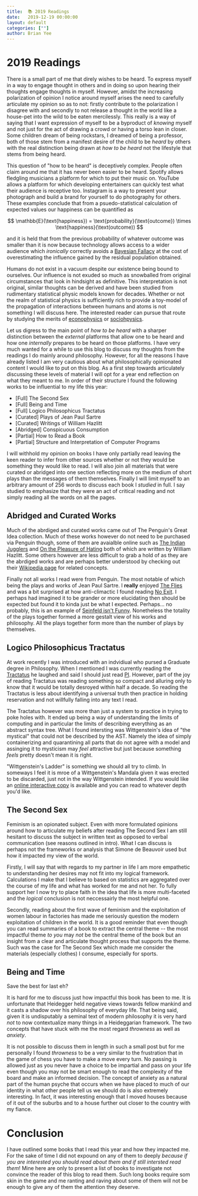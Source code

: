 ```yaml
---
title:  📚 2019 Readings
date:   2019-12-19 00:00:00
layout: default
categories: [""]
author: Brian Yee
---
```


2019 Readings
=============

There is a small part of me that direly wishes to be heard. To express myself in
a way to engage thought in others and in doing so upon hearing their thoughts
engage thoughts in myself. However, amidst the increasing polarization of
opinion I notice around myself arises the need to carefully articulate my
opinion so as to not: firstly contribute to the polarization I disagree with and
secondly to not release a thought in the world like a house-pet into the wild to
be eaten mercilessly. This really is a way of saying that I want expression of
myself to be a byproduct of _knowing_ myself and not just for the act of drawing
a crowd or having a torso lean in closer. Some children dream of being
rockstars, I dreamed of being a professor, both of those stem from a manifest
desire of the child to be _heard_ by others with the real distinction being
drawn at _how to be heard_ not the lifestyle that stems from being heard.

This question of "how to be heard" is deceptively complex. People often claim
around me that it has never been easier to be heard. Spotify allows fledgling
musicians a platform for which to put their music on. YouTube allows a platform
for which developing entertainers can quickly test what their audience is
receptive too. Instagram is a way to present your photograph and build a brand
for yourself to do photography for others. These examples conclude that from a
psuedo-statistical calculation of expected values our happiness can be
quantified as

$$
\mathbb{E}(\text{happiness}) =
  \text{probability}(\text{outcome}) \times
  \text{happiness}(\text(outcome))
$$

and it is held that from the previous probability of whatever outcome was
smaller than it is now because technology allows access to a wider audience
which _ironically_ correctly avoids a [Bayesian Fallacy]() at the cost of
overestimating the influence gained by the residual population obtained.

Humans do not exist in a vacuum despite our existence being bound to ourselves.
Our influence is not exuded so much as snowballed from original circumstances
that look in hindsight as definitive. This interpretation is not original,
similar thoughts can be derived and have been studied from rudimentary
statistical physic models known for decades. Whether or not the realm of
statistical physics is sufficiently rich to provide a toy-model of the
propagation of interactions between humans and atoms is not something I will
discuss here. The interested reader can pursue that route by studying the merits
of [econophysics]() or [sociohpysics]().

Let us digress to the main point of _how to be heard_ with a sharper distinction
between the _external_ platforms that allow one to be heard and how one
_internally_ prepares to be heard on those platforms. I have very much wanted
for a while to use this blog to discuss my thoughts from the readings I do
mainly around philosophy. However, for all the reasons I have already listed I
am very cautious about what philosophically opinionated content I would like to
put on this blog. As a first step towards articulately discussing these levels
of material I will opt for a year end reflection on what they meant to me. In
order of their structure I found the following works to be influential to my
life this year:

- [Full] The Second Sex
- [Full] Being and Time
- [Full] Logico Philosophicus Tractatus
- [Curated] Plays of Jean Paul Sartre
- [Curated] Writings of William Hazlitt
- [Abridged] Conspicuous Consumption
- [Partial] How to Read a Book
- [Partial] Structure and Interpretation of Computer Programs

I will withhold my opinion on books I have only partially read leaving the keen
reader to infer from other sources whether or not they would be something they
would like to read. I will also join all materials that were curated or abridged
into one section reflecting more on the medium of short plays than the messages
of them themselves. Finally I will limit myself to an arbitrary amount of 256
words to discuss each book I _studied_ in full. I say studied to emphasize that
they were an act of critical reading and not simply reading all the words on all
the pages.

Abridged and Curated Works
--------------------------

Much of the abrdiged and curated works came out of The Penguin's Great Idea
collection. Much of these works however do not need to be purchased via Penguin
though, some of them are avaialble online such as [The Indian
Jugglers](http://www.juggling.org/papers/hazlitt/) and [On the Pleasure of
Hating](http://www.blupete.com/Literature/Essays/Hazlitt/Hating.html) both of
which are written by William Hazlitt. Some others however are less difficult to
grab a hold of as they are the abrdiged works and are perhaps better understood
by checking out their [Wikipedia
page](https://en.wikipedia.org/wiki/Conspicuous_consumption) for related
concepts.

Finally not all works I read were from Penguin. The most notable of which being
the plays and works of Jean Paul Sartre. I **really** enjoyed [The
Flies](https://public.wsu.edu/~delahoyd/20th/sartre.flies.html) and was a bit
surprised at how anti-climactic I found reading [No
Exit](https://archive.org/stream/NoExit/NoExit_djvu.txt). I perhaps had imagined
it to be grander or more elucidating then should be expected but found it to
kinda just be what I expected. Perhaps... no probably, this is an example of
[Seinfeld isn't
Funny](https://tvtropes.org/pmwiki/pmwiki.php/Main/SeinfeldIsUnfunny).
Nonetheless the totality of the plays together formed a more gestalt view of his
works and philosophy. All the plays together form more than the number of plays
by themselves.

Logico Philosophicus Tractatus
------------------------------

At work recently I was introduced with an indvidiual who pursed a Graduate
degree in Philosophy. When I mentioned I was currently reading the
[Tractatus](https://en.wikipedia.org/wiki/Tractatus_Logico-Philosophicus) he
laughed and said I should just read
[PI](https://en.wikipedia.org/wiki/Philosophical_Investigations). However, part
of the joy of reading Tractatus was reading something so compact and alluring
only to know that it would be totally desroyed within half a decade. So reading
the Tractatus is less about identifying a universal truth then practice in
holding reservation and not willfully falling into any text I read.

The Tractatus however was more than just a system to practice in trying to poke
holes with. It ended up being a way of understanding the limits of computing and
in particular the limits of describing everything as an abstract syntax tree.
What I found intersting was Wittgenstein's idea of "the mystical" that could not
be described by the AST. Namely the idea of simply containerizing and
quarantining all parts that do not agree with a model and assinging it to
mysticism may _feel_ attractive but just because something _feels_ pretty
doesn't mean it is right.

"Wittgenstein's Ladder" is something we should all try to climb. In someways I
feel it is mroe of a Wittgenstein's Mandala given it was erected to be
discarded, just not in the way Wittgenstein intended. If you would like an
[online interactive
copy](http://www.tractatuslogico-philosophicus.com/#node/n1-) is available and
you can read to whatever depth you'd like.

The Second Sex
--------------

Feminism is an opionated subject. Even with more formulated opinions around how
to articulate my beliefs after reading The Second Sex I am still hesitant to
discuss the subject in written text as opposed to verbal communication (see
reasons outlined in intro). What I can discuss is perhaps not the frameworks or
analysis that Simone de Beauvoir used but how it impacted my view of the world.

Firstly, I will say that with regards to my partner in life I am more empathetic
to understanding her desires may not fit into my logical framework. Calculations
I make that I believe to based on statistics are aggregated over the course of
my life and what has worked for me and not her. To fully support her I now try
to place faith in the idea that life is more multi-faceted and the _logical_
conclusion is not neccessairly the most helpful one.

Secondly, reading about the first wave of feminism and the exploitation of women
labour in factories has made me seriously question the modern exploitation of
children in the world. It is a good reminder that even though you can read
summaries of a book to extract the central theme -- the most impactful theme _to
you_ may _not_ be the central theme of the book but an insight from a clear and
articulate thought process that supports the theme. Such was the case for The
Second Sex which made me consider the materials (especially clothes) I consume,
especially for sports.

Being and Time
--------------

Save the best for last eh?

It is hard for me to discuss just how impactful this book has been to me. It is
unfortunate that Heidegger held negative views towards fellow mankind and it
casts a shadow over his philosophy of everyday life. That being said, given it
is undisputably a seminal text of modern philosophy it is very hard _not_ to now
contextualize many things in a Heideggarian framework. The two concepts that
have stuck with me the most regard _throwness_ as well as _anxiety_.

It is not possible to discuss them in length in such a small post but for me
personally I found _throwness_ to be a very similar to the frustration that in
the game of chess you have to make a move every turn. No passing is allowed just
as you never have a choice to be impartial and pass on your life even though you
may not be smart enough to read the complexity of the board and make an informed
decision. The concept of anxiety as a natural part of the human psyche that
occurs when we have placed to much of our identity in what other people tell us
we should do is also extremely interesting. In fact, it was interesting enough
that I moved houses because of it out of the suburbs and to a house further out
closer to the country with my fiance.

Conclusion
==========

I have outlined some books that I read this year and how they impacted me. For
the sake of time I did not expound on any of them to deeply *because if you are
interested you should read about them and if still intersted _read them_*! Mine
here are only to present a list of books to investigate not convince the reader
of this blog to read them. Such long books require som skin in the game and me
ranting and raving about some of them will not be enough to give any of them the
attention they deserve.
